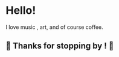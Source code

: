 
<h1>Hello!</h1>
<p>I love music , art, and of course coffee. </p>

## 🤝 Thanks for stopping by ! 🤝

